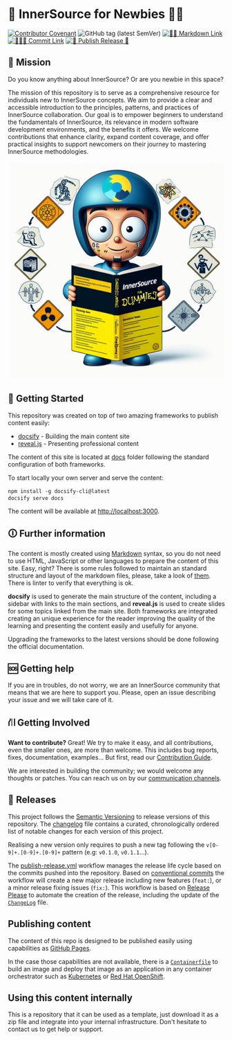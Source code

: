 # 🏡 InnerSource for Newbies 🤷‍♂️

[![Contributor Covenant](https://img.shields.io/badge/Contributor%20Covenant-2.1-4baaaa.svg)](./docs/CODE_OF_CONDUCT.md)
![GitHub tag (latest SemVer)](https://img.shields.io/github/v/tag/rmarting/innersource-for-newbies)
[![👷📑 Markdown Link](https://github.com/rmarting/innersource-for-newbies/actions/workflows/markdown-lint.yml/badge.svg)](https://github.com/rmarting/innersource-for-newbies/actions/workflows/markdown-lint.yml)
[![👷👩‍💻 Commit Link](https://github.com/rmarting/innersource-for-newbies/actions/workflows/commit-lint.yml/badge.svg)](https://github.com/rmarting/innersource-for-newbies/actions/workflows/commit-lint.yml)
[![🔖 Publish Release 🔖](https://github.com/rmarting/innersource-for-newbies/actions/workflows/publish-release.yml/badge.svg)](https://github.com/rmarting/innersource-for-newbies/actions/workflows/publish-release.yml)

## 🌟 Mission

Do you know anything about InnerSource? Or are you newbie in this space?

The mission of this repository is to serve as a comprehensive resource for individuals new to InnerSource concepts.
We aim to provide a clear and accessible introduction to the principles, patterns, and practices of InnerSource
collaboration. Our goal is to empower beginners to understand the fundamentals of InnerSource,
its relevance in modern software development environments, and the benefits it offers.
We welcome contributions that enhance clarity, expand content coverage, and offer practical insights
to support newcomers on their journey to mastering InnerSource methodologies.

![InnerSource for Newbies](./docs/images/innersource-for-newbies.jpeg)

## 🏁 Getting Started

This repository was created on top of two amazing frameworks to publish content easily:

* [docsify](https://docsify.js.org/) - Building the main content site
* [reveal.js](https://revealjs.com/) - Presenting professional content

The content of this site is located at [docs](./docs/) folder following the standard configuration of both frameworks.

To start locally your own server and serve the content:

```shell
npm install -g docsify-cli@latest
docsify serve docs
```

The content will be available at [http://localhost:3000](http://localhost:3000).

## 🛈 Further information

The content is mostly created using [Markdown](https://www.markdownguide.org/) syntax, so you do not need
to use HTML, JavaScript or other languages to prepare the content of this site. Easy, right? There is some
rules followed to maintain an standard structure and layout of the markdown files, please, take a look
of [them](https://github.com/DavidAnson/markdownlint/tree/main?tab=readme-ov-file#rules--aliases). There
is linter to verify that everything is ok.

**docsify** is used to generate the main structure of the content, including a sidebar with links to the
main sections, and **reveal.js** is used to create slides for some topics linked from the main site. Both
frameworks are integrated creating an unique experience for the reader improving the quality of the learning
and presenting the content easily and usefully for anyone.

Upgrading the frameworks to the latest versions should be done following the official documentation.

## 🆘 Getting help

If you are in troubles, do not worry, we are an InnerSource community that means that we are here
to support you. Please, open an issue describing your issue and we will take care of it.

## ⛙ Getting Involved

**Want to contribute?** Great! We try to make it easy, and all contributions, even
the smaller ones, are more than welcome. This includes bug reports, fixes, documentation, examples...
But first, read our [Contribution Guide](./docs/CONTRIBUTING.md).

We are interested in building the community; we would welcome any thoughts or patches. You can
reach us on by our [communication channels](./docs/CONTACT.md).

## 📍 Releases

This project follows the [Semantic Versioning](https://semver.org/spec/v2.0.0.html) to release
versions of this repository. The [changelog](./CHANGELOG.md) file contains a curated,
chronologically ordered list of notable changes for each version of this project.

Realising a new version only requires to push a new tag following the
`v[0-9]+.[0-9]+.[0-9]+` pattern (e.g: `v0.1.0`, `v0.1.1`...).

The [publish-release.yml](.github/workflows/publish-release.yml) workflow manages the release life cycle based on the
commits pushed into the repository. Based on [conventional commits](https://www.conventionalcommits.org/en/v1.0.0/#summary)
the workflow will create a new major release including new features (`feat:`),
or a minor release fixing issues (`fix:`). This workflow is based on [Release Please](https://github.com/googleapis/release-please)
to automate the creation of the release, including the update of the [`ChangeLog`](./CHANGELOG.md) file.

## Publishing content

The content of this repo is designed to be published easily using capabilities as [GitHub Pages](https://pages.github.com/).

In the case those capabilities are not available, there is a [`Containerfile`](./Containerfile)
to build an image and deploy that image as an application in any container orchestrator such
as [Kubernetes](https://kubernetes.io/) or [Red Hat OpenShift](https://developers.redhat.com/products/openshift/overview).

## Using this content internally

This is a repository that it can be used as a template, just download it as a zip file and integrate into your
internal infrastructure. Don't hesitate to contact us to get help or support.
